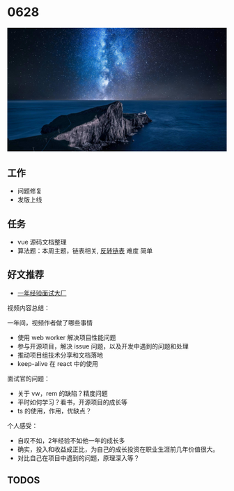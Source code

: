 
# 0628

![](./bg-imgs/0628.jpg)

## 工作

- 问题修复
- 发版上线

## 任务

- vue 源码文档整理
- 算法题：本周主题，链表相关, [反转链表](https://leetcode-cn.com/problems/reverse-linked-list/solution/) 难度 简单


## 好文推荐

- [一年经验面试大厂](https://www.bilibili.com/video/BV1Kg41137rk)

视频内容总结：

一年间，视频作者做了哪些事情

- 使用 web worker 解决项目性能问题
- 参与开源项目，解决 issue 问题，以及开发中遇到的问题和处理
- 推动项目组技术分享和文档落地
- keep-alive 在 react 中的使用

面试官的问题：

- 关于 vw，rem 的缺陷？精度问题
- 平时如何学习？看书，开源项目的成长等
- ts 的使用，作用，优缺点？


个人感受：

- 自叹不如，2年经验不如他一年的成长多
- 确实，投入和收益成正比，为自己的成长投资在职业生涯前几年价值很大。
- 对比自己在项目中遇到的问题，原理深入等？


## TODOS